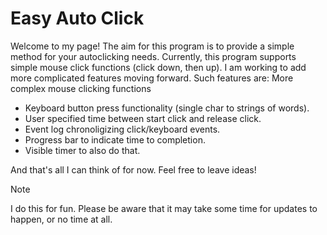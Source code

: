 # Easy Auto Click
Welcome to my page! The aim for this program is to provide a simple method for your autoclicking needs. Currently, this program supports simple mouse click functions (click down, then up). I am working to add more complicated features moving forward. Such features are:
More complex mouse clicking functions
* Keyboard button press functionality (single char to strings of words).
* User specified time between start click and release click.
* Event log chronoligizing click/keyboard events.
* Progress bar to indicate time to completion.
* Visible timer to also do that.
 
And that's all I can think of for now. Feel free to leave ideas!
>[!Note]
>I do this for fun. Please be aware that it may take some time for updates to happen, or no time at all.
